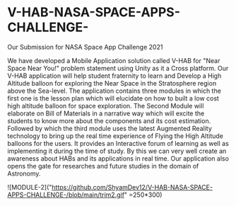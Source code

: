 # V-HAB-NASA-SPACE-APPS-CHALLENGE-
Our Submission for NASA Space App Challenge 2021

We have developed a Mobile Application solution called V-HAB for "Near Space Near You!" problem statement using Unity as it a Cross platform. Our V-HAB  application will help student fraternity to learn and Develop a High Altitude balloon for exploring the Near Space in the Stratosphere region above the Sea-level. The application contains three modules in which the first one is the lesson plan which will elucidate on how to built a low cost high altitude balloon for space exploration. The Second Module will elaborate on Bill of Materials in a narrative way which will excite the students to know more about the components and its cost estimation. Followed by which the third module uses the latest Augmented Reality technology to bring up the real time experience of Flying the High Altitude balloons for the users. It provides an Interactive forum of learning as well as implementing it during the time of study. By this we can very well create an awareness about HABs and its applications in real time. Our application also opens the gate for researches and future studies in the domain of Astronomy.


![MODULE-2]("https://github.com/ShyamDev12/V-HAB-NASA-SPACE-APPS-CHALLENGE-/blob/main/trim2.gif" =250*300)

